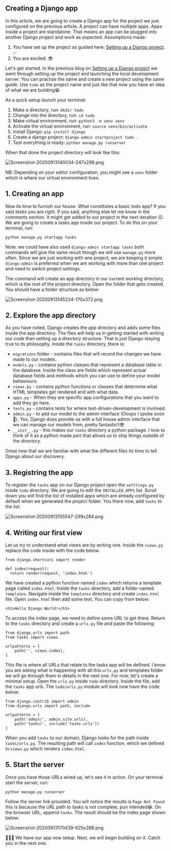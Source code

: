 ## Creating a Django app

In this article, we are going to create a Django app for the project we just configured on the previous article. A project can have multiple apps. Apps inside a project are standalone. That means an app can be plugged into another Django project and work as expected.
Assumptions made:
1. You have set up the project as guided here: [Setting up a Django project](https://chegebryan.hashnode.dev/setting-up-a-django-project). ✅
2. You are excited. 😎

Let's get started.
In the previous blog on [Setting up a Django project](https://chegebryan.hashnode.dev/setting-up-a-django-project) we went through setting up the project and launching the local development server. You can practise the same and create a new project using the same guide. Use `todo` as the project name and just like that now you have an idea of what we are building😁. 

As a quick setup launch your terminal:
1. Make a directory, run: `mkdir todo`
2. Change into the directory, run: `cd todo`
3. Make virtual environment, run: `python3 -m venv venv`
4. Activate the virtual environment, run: `source venv/bin/activate`
5. Install Django: `pip install django`
6. Create a django project: `django-admin startproject todo .`
7. Test everything is ready: `python manage.py runserver`

When that done the project directory will look like this:

![Screenshot-20200913140034-247x298.png](https://cdn.hashnode.com/res/hashnode/image/upload/v1599994852891/DhMM2oRRG.png)

NB: Depending on your editor configuration, you might see a `venv` folder which is where our virtual environment lives.

## 1. Creating an app
Now its time to furnish our house. What constitutes a basic todo app? If you said *tasks* you are right. If you said, anything else let me know in the comments section. It might get added to our project in the next iteration 😉. We are going to create a tasks app inside our project. To do this on your terminal, run:

  ```
  python manage.py startapp tasks
  ``` 

Note: we could have also used `django-admin startapp tasks` both commands will give the same result though we will use `manage.py` more often. Since we are just working with one project, we are keeping it simple. `django-admin` is preferred when we are working with more than one project and need to switch project settings. 

The command will create an app directory in our current working directory, which is the root of the project directory. Open the folder that gets created. You should have a folder structure as below:

![Screenshot-20200913145234-170x372.png](https://cdn.hashnode.com/res/hashnode/image/upload/v1599997969246/DeebyAnPh.png)

## 2. Explore the app directory
As you have noted, Django creates the app directory and adds some files inside the app directory. The files will help us in getting started with writing our code than setting up a directory structure. That is just Django staying true to its philosophy. Inside the `tasks` directory, there is:

- `migrations` folder - contains files that will record the changes we have made to our models.
-  `models.py` - contains python classes that represent a database table in the database. Inside the class are fields which represent actual database fields and methods which you can use to define your model behaviours.
- `views.py` - contains python functions or classes that determine what HTML templates get rendered and with what data.
- `apps.py` - When they are specific app configurations that you want to add they go here.
- `tests.py` - contains tests for where test-driven-development is involved. 
- `admin.py` - to add our model to the admin interface (Ooops I spoke soon 🤭). Yes, Django does provide us with a full house admin interface that we can manage our models from, pretty fantastic!!😎
- `__init__.py` - this makes our `tasks` directory a python package. I love to think of it as a python made port that allows us to ship things outside of the directory.

Great now that we are familiar with what the different files its time to tell Django about our discovery.


## 3. Registring the app

To register the `tasks` app on our Django project open the `setttings.py` inside `todo` directory. We are going to edit the `INSTALLED_APPS` list. Scroll down you will find the list of installed apps which are already configured by default when we generated the project folder. You there now, add `tasks` to the list. 

![Screenshot-20200913155547-299x284.png](https://cdn.hashnode.com/res/hashnode/image/upload/v1600001761326/OSBP5IYS2.png)


## 4. Writing our first view
Let us try to understand what views are by writing one. Inside the `views.py` replace the code inside with the code below.
 
```
from django.shortcuts import render

def index(request):
  return render(request, 'index.html')
```

We have created a python function named `index` which returns a template page called `index.html`. Inside the `tasks` directory, add a folder named `templates`. Navigate inside the `templates` directory and create `index.html` file. Open `index.html` then add some text. You can copy from below:

```
<h1>Hello Django World!</h1>
``` 

To access the index page, we need to define some URL to get there. Return to the `tasks` directory and create a `urls.py` file and paste 
the following:

```
from django.urls import path
from tasks import views

urlpatterns = [
    path('', views.index),
]
```

This file is where all URLs that relate to the tasks app will be defined. I know you are asking what is happening with all this `urls.py` and templates folder we will go through them in details in the next one. For now, let's create a minimal setup.
Open the `urls.py` inside `todo` directory. Inside the file, add the `tasks` app urls. The `todo/urls.py` module will look now have the code below:

```
from django.contrib import admin
from django.urls import path, include

urlpatterns = [
    path('admin/', admin.site.urls),
    path('tasks/', include('tasks.urls'))
]

```
When you add `tasks` to our domain, Django looks for the path inside `tasks/urls.py`. The resulting path will call `index` function, which we defined in `views.py` which renders `index.html`. 

## 5. Start the server

Once you have those URLs wired up, let's see it in action. On your terminal start the server, run:
```
python manage.py runserver
```
Follow the server link provided. You will notice the results is `Page Not Found` this is because the URL path to tasks is not complete, pun intended😁. On the browser URL, append `tasks`. The result should be the index page shown below:

![Screenshot-20200913170439-625x286.png](https://cdn.hashnode.com/res/hashnode/image/upload/v1600005892296/l611EgyVH.png)

🥳🥳🥳 We have our app now setup. Next, we will begin building on it. Catch you in the next one. 